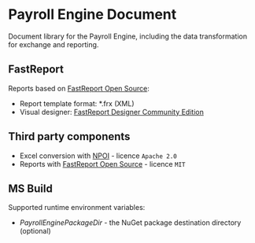# Payroll Engine Document

Document library for the Payroll Engine, including the data transformation for exchange and reporting.

## FastReport
Reports based on [FastReport Open Source](https://github.com/FastReports/FastReport):
- Report template format: *.frx (XML)
- Visual designer: [FastReport Designer Community Edition](https://github.com/FastReports/FastReport/releases/latest)

## Third party components
- Excel conversion with [NPOI](https://github.com/dotnetcore/NPOI/) - licence `Apache 2.0`
- Reports with [FastReport Open Source](https://github.com/FastReports/FastReport/) - licence `MIT`

## MS Build
Supported runtime environment variables:
- *PayrollEnginePackageDir* - the NuGet package destination directory (optional)
